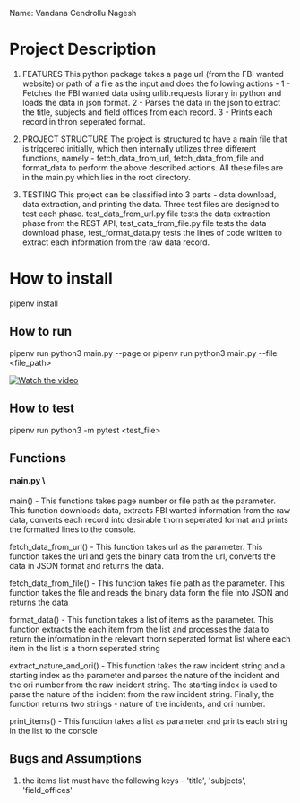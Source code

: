Name: Vandana Cendrollu Nagesh

# Project Description
1. FEATURES
This python package takes a page url (from the FBI wanted website) or path of a file as the input and does the following actions - 
1 - Fetches the FBI wanted data using urlib.requests library in python and loads the data in json format.
2 - Parses the data in the json to extract the title, subjects and field offices from each record.
3 - Prints each record in thron seperated format.

2. PROJECT STRUCTURE
The project is structured to have a main file that is triggered initially, which then internally utilizes three different functions, namely - fetch_data_from_url, fetch_data_from_file and format_data to perform the above described actions. All these files are in the main.py which lies in the root directory.

3. TESTING
This project can be classified into 3 parts - data download, data extraction, and printing the data. Three test files are designed to test each phase. test_data_from_url.py file tests the data extraction phase from the REST API, test_data_from_file.py file tests the data download phase, test_format_data.py tests the lines of code written to extract each information from the raw data record.

# How to install
pipenv install

## How to run
pipenv run python3 main.py --page <url>
or 
pipenv run python3 main.py --file <file_path>

[![Watch the video](https://img.youtube.com/vi/775e0nLt4gs/0.jpg)](https://youtu.be/4YBYvgKLAaM)

## How to test
pipenv run python3 -m pytest <test_file>

## Functions
#### main.py \
main() - This functions takes page number or file path as the parameter. This function downloads data, extracts FBI wanted information from the raw data, converts each record into desirable thorn seperated format and prints the formatted lines to the console.

fetch_data_from_url() - This function takes url as the parameter. This function takes the url and gets the binary data from the url, converts the data in JSON format and returns the data.

fetch_data_from_file() - This function takes file path as the parameter. This function takes the file and reads the binary data form the file into JSON and returns the data

format_data() - This function takes a list of items as the parameter. This function extracts the each item from the list and processes the data to return the information in the relevant thorn seperated format list where each item in the list is a thorn seperated string

extract_nature_and_ori() - This function takes the raw incident string and a starting index as the parameter and parses the nature of the incident and the ori number from the raw incident string. The starting index is used to parse the nature of the incident from the raw incident string. Finally, the function returns two strings - nature of the incidents, and ori number.

print_items() - This function takes a list as parameter and prints each string in the list to the console

## Bugs and Assumptions
1. the items list must have the following keys - 'title', 'subjects', 'field_offices'